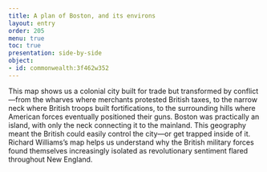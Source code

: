 ```yaml
---
title: A plan of Boston, and its environs
layout: entry
order: 205
menu: true
toc: true
presentation: side-by-side
object:
- id: commonwealth:3f462w352
---
```


This map shows us a colonial city built for trade but transformed by conflict—from the wharves where merchants protested British taxes, to the narrow neck where British troops built fortifications, to the surrounding hills where American forces eventually positioned their guns. Boston was practically an island, with only the neck connecting it to the mainland. This geography meant the British could easily control the city—or get trapped inside of it. Richard Williams’s map helps us understand why the British military forces found themselves increasingly isolated as revolutionary sentiment flared throughout New England.
